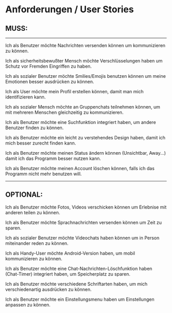 # Anforderungen / User Stories 

## MUSS: 

************************************************
  Ich als Benutzer möchte Nachrichten versenden können um kommunizieren zu können.

  Ich als sicherheitsbewußter Mensch möchte Verschlüsselungen haben um Schutz vor Fremden Eingriffen zu haben.
  
  Ich als sozialer Benutzer möchte Smilies/Emojis benutzen können um meine Emotionen besser ausdrücken zu können.
  
  Ich als User möchte mein Profil erstellen können, damit man mich identifizieren kann.
  
  Ich als sozialer Mensch möchte an Gruppenchats teilnehmen können, um mit mehreren Menschen gleichzeitig zu kommunizieren.
  
  Ich als Benutzer möchte eine Suchfunktion integriert haben, um andere Benutzer finden zu können.
  
  Ich als Benutzer möchte ein leicht zu verstehendes Design haben, damit ich mich besser zurecht finden kann.
  
  Ich als Benutzer möchte meinen Status ändern können (Unsichtbar, Away...) damit ich das Programm besser nutzen kann.
  
  Ich als Benutzer möchte meinen Account löschen können, falls ich das Programm nicht mehr benutzen will.
  
 *************************************************
 
## OPTIONAL:

  Ich als Benutzer möchte Fotos, Videos verschicken können um Erlebnise mit anderen teilen zu können.

  Ich als Benutzer möchte Sprachnachrichten versenden können um Zeit zu sparen.
  
  Ich als sozialer Benutzer möchte Videochats haben können um in Person miteinander reden zu können.
  
  Ich als Handy-User möchte Android-Version haben, um mobil kommunizieren zu können.
  
  Ich als Benutzer möchte eine Chat-Nachrichten-Löschfunktion haben (Chat-Timer) integriert haben, um Speicherplatz zu sparen.
  
  Ich als Benutzer möchte verschiedene Schriftarten haben, um mich verschiedenartig ausdrücken zu können.
  
  Ich als Benutzer möchte ein Einstellungsmenu haben um Einstellungen anpassen zu können.
  

  
  




